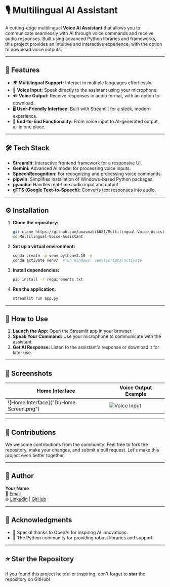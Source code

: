 # 🎙️ Multilingual AI Assistant

A cutting-edge multilingual **Voice AI Assistant** that allows you to communicate seamlessly with AI through voice commands and receive audio responses. Built using advanced Python libraries and frameworks, this project provides an intuitive and interactive experience, with the option to download voice outputs. 

---

## 🚀 Features

- 🌍 **Multilingual Support:** Interact in multiple languages effortlessly.
- 🎤 **Voice Input:** Speak directly to the assistant using your microphone.
- 🔊 **Voice Output:** Receive responses in audio format, with an option to download.
- 🖥️ **User-Friendly Interface:** Built with Streamlit for a sleek, modern experience.
- 🔄 **End-to-End Functionality:** From voice input to AI-generated output, all in one place.

---

## 🛠️ Tech Stack

- **Streamlit:** Interactive frontend framework for a responsive UI.
- **Gemini:** Advanced AI model for processing voice inputs.
- **SpeechRecognition:** For recognizing and processing voice commands.
- **pipwin:** Simplifies installation of Windows-based Python packages.
- **pyaudio:** Handles real-time audio input and output.
- **gTTS (Google Text-to-Speech):** Converts text responses into audio.

---

## ⚙️ Installation

1. **Clone the repository:**
   ```bash
   git clone https://github.com/anasmalik081/Multilingual-Voice-Assistant.git
   cd Multilingual-Voice-Assistant
   ```

2. **Set up a virtual environment:**
   ```bash
   conda create -p venv python=3.10 -y
   conda activate venv/  # On Windows: venv\Scripts\activate
   ```

3. **Install dependencies:**
   ```bash
   pip install -r requirements.txt
   ```

4. **Run the application:**
   ```bash
   streamlit run app.py
   ```

---

## 🎯 How to Use

1. **Launch the App:** Open the Streamlit app in your browser.
2. **Speak Your Command:** Use your microphone to communicate with the assistant.
3. **Get AI Response:** Listen to the assistant's response or download it for later use.

---

## 📸 Screenshots

| Home Interface | Voice Output Example |
|----------------|---------------------|
| ![Home Interface]("D:\Home Screen.png") | ![Voice Input]("D:\Output.png") |

---

## 🤝 Contributions

We welcome contributions from the community! Feel free to fork the repository, make your changes, and submit a pull request. Let's make this project even better together.

---

## 👤 Author

**Your Name**  
📧 [Email](mailto:anasmalik081@gmail.com)  
🌐 [LinkedIn](https://www.linkedin.com/in/anas-malik-01/) | [GitHub](https://github.com/anasmalik081)

---

## 🙏 Acknowledgments

- 🌟 Special thanks to OpenAI for inspiring AI innovations.
- 🎉 The Python community for providing robust libraries and support.

---

## ⭐ Star the Repository

If you found this project helpful or inspiring, don't forget to **star** the repository on GitHub!

